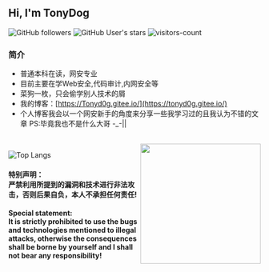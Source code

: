 <h2> Hi, I'm TonyDog </h2>

![GitHub followers](https://img.shields.io/github/followers/TonyD0g?style=social)   ![GitHub User's stars](https://img.shields.io/github/stars/TonyD0g?style=social)   ![visitors-count](https://visitor-badge.laobi.icu/badge?page_id=TonyD0g.readme)

### 简介
- 普通本科在读，网安专业
- 目前主要在学Web安全,代码审计,内网安全等
- 菜狗一枚，只会偷学别人技术的屑
- 我的博客：[https://Tonyd0g.gitee.io/](https://tonyd0g.gitee.io/)
- 个人博客我会以一个网安新手的角度来分享一些我学习过的且我认为不错的文章
PS:毕竟我也不是什么大哥 -_-||
<br>

<img src='https://s4.ax1x.com/2022/02/19/HqcbB8.jpg' align='right' style=' width:240px;height:240 px'/>

![Top Langs](https://github-readme-stats.vercel.app/api/top-langs/?username=TonyD0g)


<h4>特别声明：<br>严禁利用所提到的漏洞和技术进行非法攻击，否则后果自负，本人不承担任何责任!</h4>

<h4>Special statement:<br>It is strictly prohibited to use the bugs and technologies mentioned to illegal attacks, otherwise the consequences shall be borne by yourself and I shall not bear any responsibility!</h4>


